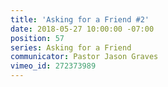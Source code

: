 ```yaml
---
title: 'Asking for a Friend #2'
date: 2018-05-27 10:00:00 -07:00
position: 57
series: Asking for a Friend
communicator: Pastor Jason Graves
vimeo_id: 272373989
---
```


